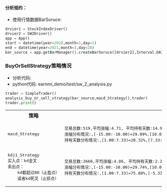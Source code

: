

#### 分析规约：
+ 使用行情数据BarSoruce:
```python
drvier1 = StockIndexDriver()
drvier2 = SW2Driver()
app = App()
start = datetime(year=2020,month=1,day=1)
end = datetime(year=2021,month=3,day=20)
bar_source = app.getBarManager().createBarSoruce([drvier2],Interval.DAILY,start,end)
```


### BuyOrSellStrategy策略情况

+ 分析代码:
+ python代码: earnmi_demo/test/sw_2_analysis.py

```python
trader = SimpleTrader()
analysis_buy_or_sell_strategy(bar_source,macd_Strategy(),trader)
trader.print()
```

<table>
    <tr><th>策略</th><th>测评结果</th></tr>

<tr><td>
<pre>
macd_Strategy
</pre>
</td><td>
<pre>
交易总数:519,平均涨幅:4.71, 平均持有天数:14.90
涨幅分布情况:,[-15.00:-10.00)=29.09%,[10.00:15.00)=26.97%,[-10.00:-5.00)=15.22%,[-5.00:0.00)=11.75%,other=16.96%
持有天数分布情况:,[1.00:7.33)=28.32%,[7.33:13.67)=25.82%,[20.00:26.33)=25.05%,[13.67:20.00)=17.34%,other=3.47%
</pre>     
</td></tr>


<tr><td>
<pre>
kdj1_Strategy
买入点：kd金叉
卖出点：
    kd都超过80（止盈点）
    或者kd死叉（止损点）
</pre>
</td><td>
<pre>
交易总数:2666,平均涨幅:4.86, 平均持有天数:2.29
涨幅分布情况:,[-15.00:-10.00)=29.74%,[10.00:15.00)=28.02%,[-10.00:-5.00)=14.14%,[-5.00:0.00)=11.48%,other=16.62%
持有天数分布情况:,[1.00:7.33)=75.88%,[-5.33:1.00)=23.26%,[7.33:13.67)=0.86%
</pre>     
</td></tr>

</table>











